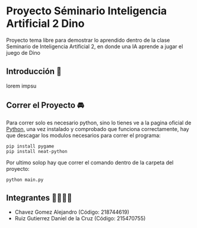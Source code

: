 # Proyecto Séminario Inteligencia Artificial 2 Dino
Proyecto tema libre para demostrar lo aprendido dentro de la clase Seminario de Inteligencia Artificial 2, en donde una IA aprende a jugar el juego de Dino

## Introducción 🚀
lorem impsu

## Correr el Proyecto 🚘
Para correr solo es necesario python, sino lo tienes ve a la pagina oficial de [Python,](https://www.python.org/) una vez instalado y comprobado que funciona correctamente, hay que descagar los modulos necesarios para correr el programa:
```
pip install pygame
pip install neat-python   
```
Por ultimo solop hay que correr el comando dentro de la carpeta del proyecto:
```
python main.py   
```
## Integrantes 👨‍🚀👨‍🚀
- Chavez Gomez Alejandro (Código: 218744619)
- Ruiz Gutierrez Daniel de la Cruz (Código: 215470755)

